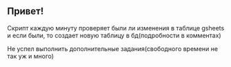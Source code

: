 ## Привет!

  Скрипт каждую минуту проверяет были ли изменения в таблице gsheets 
и если были, то создает новую таблицу в бд(подробности в комментах)

  Не успел выполнить дополнительные задания(свободного времени не так уж и много)
